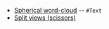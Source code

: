 - [Spherical word-cloud](https://codesandbox.io/s/yup2o?file=/src/App.js:289-472) -- `#Text`
- [Split views (scissors)](https://codesandbox.io/embed/view-skissor-forked-r9w2ob?file=/src/App.js&codemirror=1)
